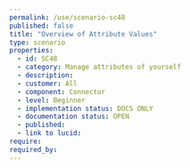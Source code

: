 ```yaml
---
permalink: /use/scenario-sc48
published: false
title: "Overview of Attribute Values"
type: scenario
properties:
  - id: SC48
  - category: Manage attributes of yourself
  - description:
  - customer: All
  - component: Connector
  - level: Beginner
  - implementation status: DOCS ONLY
  - documentation status: OPEN
  - published:
  - link to lucid:
require:
required_by:
---
```

